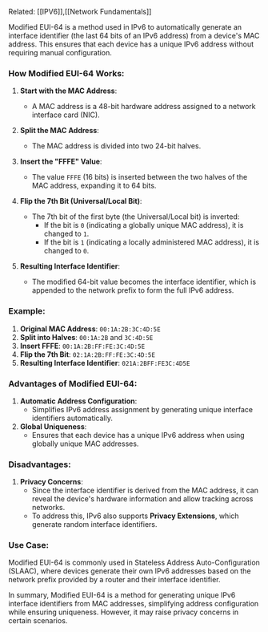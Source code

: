 Related: [[IPV6]],[[Network Fundamentals]]

Modified EUI-64 is a method used in IPv6 to automatically generate an interface identifier (the last 64 bits of an IPv6 address) from a device's MAC address. This ensures that each device has a unique IPv6 address without requiring manual configuration.

### How Modified EUI-64 Works:

1. **Start with the MAC Address**:
    
    - A MAC address is a 48-bit hardware address assigned to a network interface card (NIC).
2. **Split the MAC Address**:
    
    - The MAC address is divided into two 24-bit halves.
3. **Insert the "FFFE" Value**:
    
    - The value `FFFE` (16 bits) is inserted between the two halves of the MAC address, expanding it to 64 bits.
4. **Flip the 7th Bit (Universal/Local Bit)**:
    
    - The 7th bit of the first byte (the Universal/Local bit) is inverted:
        - If the bit is `0` (indicating a globally unique MAC address), it is changed to `1`.
        - If the bit is `1` (indicating a locally administered MAC address), it is changed to `0`.
5. **Resulting Interface Identifier**:
    
    - The modified 64-bit value becomes the interface identifier, which is appended to the network prefix to form the full IPv6 address.

### Example:

1. **Original MAC Address**: `00:1A:2B:3C:4D:5E`
2. **Split into Halves**: `00:1A:2B` and `3C:4D:5E`
3. **Insert FFFE**: `00:1A:2B:FF:FE:3C:4D:5E`
4. **Flip the 7th Bit**: `02:1A:2B:FF:FE:3C:4D:5E`
5. **Resulting Interface Identifier**: `021A:2BFF:FE3C:4D5E`

### Advantages of Modified EUI-64:

1. **Automatic Address Configuration**:
    - Simplifies IPv6 address assignment by generating unique interface identifiers automatically.
2. **Global Uniqueness**:
    - Ensures that each device has a unique IPv6 address when using globally unique MAC addresses.

### Disadvantages:

1. **Privacy Concerns**:
    - Since the interface identifier is derived from the MAC address, it can reveal the device's hardware information and allow tracking across networks.
    - To address this, IPv6 also supports **Privacy Extensions**, which generate random interface identifiers.

### Use Case:

Modified EUI-64 is commonly used in Stateless Address Auto-Configuration (SLAAC), where devices generate their own IPv6 addresses based on the network prefix provided by a router and their interface identifier.

In summary, Modified EUI-64 is a method for generating unique IPv6 interface identifiers from MAC addresses, simplifying address configuration while ensuring uniqueness. However, it may raise privacy concerns in certain scenarios.